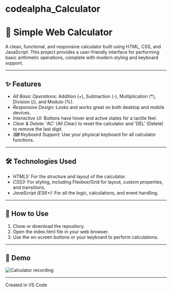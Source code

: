 # codealpha_Calculator

# 🧮 Simple Web Calculator

A clean, functional, and responsive calculator built using HTML, CSS, and JavaScript. This project provides a user-friendly interface for performing basic arithmetic operations, complete with modern styling and keyboard support.

---

## ✨ Features

-   *All Basic Operations:* Addition (+), Subtraction (-), Multiplication (*), Division (/), and Modulo (%).
-   *Responsive Design:* Looks and works great on both desktop and mobile devices.
-   *Interactive UI:* Buttons have hover and active states for a tactile feel.
-   *Clear & Delete:* 'AC' (All Clear) to reset the calculator and 'DEL' (Delete) to remove the last digit.
-   *⌨ Keyboard Support:* Use your physical keyboard for all calculator functions.

---

## 🛠 Technologies Used

-   *HTML5:* For the structure and layout of the calculator.
-   *CSS3:* For styling, including Flexbox/Grid for layout, custom properties, and transitions.
-   *JavaScript (ES6+):* For all the logic, calculations, and event handling.

---

## 🚀 How to Use

1.  Clone or download the repository.
2.  Open the index.html file in your web browser.
3.  Use the on-screen buttons or your keyboard to perform calculations.

---

## 📸 Demo

![Calculator recording](demo.gif)

---
Created in VS Code
